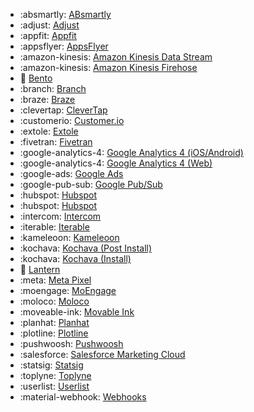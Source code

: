 <!-- To add an entry, first add an SVG logo in overrides/.icons, then add a new line item in the table. Wrap the icon filename in colons to reference it. -->
<!--vale off-->
<div class="grid cards" markdown>

- :absmartly: [ABsmartly](/data/destinations/absmartly-event-streaming)
- :adjust: [Adjust](/data/destinations/adjust-event-streaming)
- :appfit: [Appfit](/data/destinations/appfit-event-streaming)
- :appsflyer: [AppsFlyer](/data/destinations/appsflyer)
- :amazon-kinesis: [Amazon Kinesis Data Stream](/data/destinations/kinesis-data-stream)
- :amazon-kinesis: [Amazon Kinesis Firehose](/data/destinations/kinesis-firehose)
- :bento: [Bento](/data/destinations/bento-event-streaming)
- :branch: [Branch](/data/destinations/branch)
- :braze: [Braze](/data/destinations/braze)
- :clevertap: [CleverTap](/data/destinations/clevertap-event-streaming)
- :customerio: [Customer.io](/data/destinations/customerio)
- :extole: [Extole](/data/destinations/extole-event-streaming)
- :fivetran: [Fivetran](/data/destinations/fivetran-event-forwarding)
- :google-analytics-4: [Google Analytics 4 (iOS/Android)](/data/destinations/google-analytics-4-firebase)
- :google-analytics-4: [Google Analytics 4 (Web)](/data/destinations/google-analytics-4-gtag)
- :google-ads: [Google Ads](/data/destinations/google-ads-event-streaming)
- :google-pub-sub: [Google Pub/Sub](/data/destinations/google-pub-sub)
- :hubspot: [Hubspot](/data/destinations/hubspot-event-streaming)
- :hubspot: [Hubspot](/data/destinations/hubspot-event-streaming-v2)
- :intercom: [Intercom](/data/destinations/intercom)
- :iterable: [Iterable](/data/destinations/iterable)
- :kameleoon: [Kameleoon](/data/destinations/kameleoon-event-streaming)
- :kochava: [Kochava (Post Install)](/data/destinations/kochava-event-streaming-post-installs)
- :kochava: [Kochava (Install)](/data/destinations/kochava-event-streaming)
- :lantern: [Lantern](/data/destinations/lantern-event-streaming)
- :meta: [Meta Pixel](/data/destinations/meta-pixel)
- :moengage: [MoEngage](/data/destinations/moengage-event-streaming)
- :moloco: [Moloco](/data/destinations/moloco-event-streaming) 
- :moveable-ink: [Movable Ink](/data/destinations/movable-ink-event-streaming)
- :planhat: [Planhat](/data/destinations/planhat-event-streaming)
- :plotline: [Plotline](/data/destinations/plotline-event-streaming)
- :pushwoosh: [Pushwoosh](/data/destinations/pushwoosh-event-streaming)
- :salesforce: [Salesforce Marketing Cloud](/data/destinations/marketing-cloud-event-streaming)
- :statsig: [Statsig](/data/destinations/statsig)
- :toplyne: [Toplyne](/data/destinations/toplyne)
- :userlist: [Userlist](/data/destinations/userlist-event-streaming)
- :material-webhook: [Webhooks](/data/destinations/webhooks-streaming)

</div>
